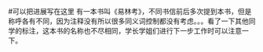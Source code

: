 #可以把进展写在这里 
有一本书叫《易林考》，不同书信前后多次提到本书，但是称呼各有不同，因为注释没有所以很多同义词控制都没有考虑。。。看了一下其他同学的标注，这本书的名称也不尽相同，学长学姐们进行下一步工作时可以注意一下。
